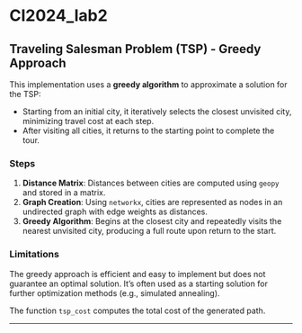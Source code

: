 # CI2024_lab2
## Traveling Salesman Problem (TSP) - Greedy Approach
This implementation uses a **greedy algorithm** to approximate a solution for the TSP:
- Starting from an initial city, it iteratively selects the closest unvisited city, minimizing travel cost at each step.
- After visiting all cities, it returns to the starting point to complete the tour.

### Steps
1. **Distance Matrix**: Distances between cities are computed using `geopy` and stored in a matrix.
2. **Graph Creation**: Using `networkx`, cities are represented as nodes in an undirected graph with edge weights as distances.
3. **Greedy Algorithm**: Begins at the closest city and repeatedly visits the nearest unvisited city, producing a full route upon return to the start.

### Limitations
The greedy approach is efficient and easy to implement but does not guarantee an optimal solution. It’s often used as a starting solution for further optimization methods (e.g., simulated annealing).

The function `tsp_cost` computes the total cost of the generated path.

---
